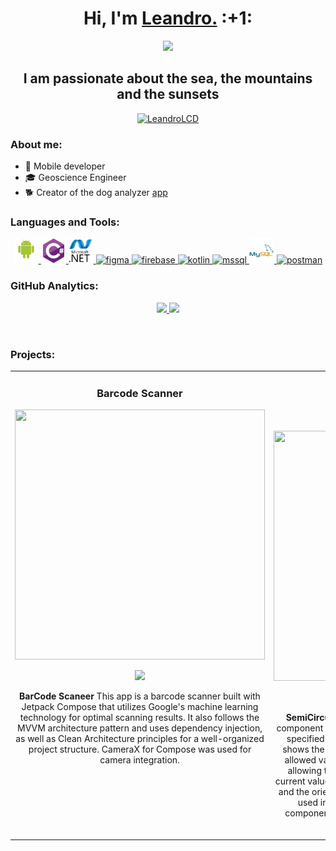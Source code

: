 <div align="center">
<h1 align="center">Hi, I'm <a href="https://www.linkedin.com/in/leandrolcd/">Leandro.</a> :+1:</h1>
</div>
<div align="center">
  <img src="https://i.imgur.com/WYjBEu9.jpg">
  <h2 align="center">I am passionate about the sea, the mountains and the sunsets</h2> 
    
  
</div>

<p align="center"> 
    <a href="https://github.com/ryo-ma/github-profile-trophy">
        <img src="https://github-profile-trophy.vercel.app/?username=LeandroLCD" alt="LeandroLCD" />
    </a> 
</p>

<h3 align="left">About me:</h3> 

- 📲 Mobile developer
- :mortar_board: Geoscience Engineer
- :dog2: Creator of the dog analyzer <a href="https://play.google.com/store/apps/details?id=com.leandrolcd.doganalyzer">app<a/>

  

<h3 align="left">Languages and Tools:</h3>
  
<p align="center"> <a href="https://developer.android.com" target="_blank" rel="noreferrer"> <img src="https://raw.githubusercontent.com/devicons/devicon/master/icons/android/android-original-wordmark.svg" alt="android" width="40" height="40"/> </a> <a href="https://www.w3schools.com/cs/" target="_blank" rel="noreferrer"> <img src="https://raw.githubusercontent.com/devicons/devicon/master/icons/csharp/csharp-original.svg" alt="csharp" width="40" height="40"/> </a> <a href="https://dotnet.microsoft.com/" target="_blank" rel="noreferrer"> <img src="https://raw.githubusercontent.com/devicons/devicon/master/icons/dot-net/dot-net-original-wordmark.svg" alt="dotnet" width="40" height="40"/> </a> <a href="https://www.figma.com/" target="_blank" rel="noreferrer"> <img src="https://www.vectorlogo.zone/logos/figma/figma-icon.svg" alt="figma" width="40" height="40"/> </a> <a href="https://firebase.google.com/" target="_blank" rel="noreferrer"> <img src="https://www.vectorlogo.zone/logos/firebase/firebase-icon.svg" alt="firebase" width="40" height="40"/> </a> <a href="https://kotlinlang.org" target="_blank" rel="noreferrer"> <img src="https://www.vectorlogo.zone/logos/kotlinlang/kotlinlang-icon.svg" alt="kotlin" width="40" height="40"/> </a> <a href="https://www.microsoft.com/en-us/sql-server" target="_blank" rel="noreferrer"> <img src="https://www.svgrepo.com/show/303229/microsoft-sql-server-logo.svg" alt="mssql" width="40" height="40"/> </a> <a href="https://www.mysql.com/" target="_blank" rel="noreferrer"> <img src="https://raw.githubusercontent.com/devicons/devicon/master/icons/mysql/mysql-original-wordmark.svg" alt="mysql" width="40" height="40"/> </a> <a href="https://postman.com" target="_blank" rel="noreferrer"> <img src="https://www.vectorlogo.zone/logos/getpostman/getpostman-icon.svg" alt="postman" width="40" height="40"/> </a> </p>


 <h3 align="left">GitHub Analytics:</h3>
   

<p align="center">
<a href="https://github.com/LeandroLCD">
  <img height="180em" src="https://github-readme-stats-eight-theta.vercel.app/api?username=LeandroLCD&show_icons=true&theme=algolia&include_all_commits=true&count_private=true"/>
  <img height="180em" src="https://github-readme-stats-eight-theta.vercel.app/api/top-langs/?username=LeandroLCD&layout=compact&langs_count=8&theme=algolia"/>
</a>
</p>
  
  <br>
<h3 align="left">Projects:</h3>
<table>
<tr>

<td width="50%" style="vertical-align: top;">

<h3 align="center">Barcode Scanner</h3>
<div align="center">
<a href="https://github.com/LeandroLCD/BarCode_Scanner" target="_blank"><img src="https://i.imgur.com/9cyhGa0.gif" width="400" height="400"></a>

<br>

<p><a href="https://github.com/LeandroLCD/BarCode_Scanner" target="_blank">
<img src="https://img.shields.io/badge/C%C3%93DIGO-350?style=for-the-badge&logo=github&logoColor=white"></a></p>

<p><strong>BarCode Scaneer</strong> This app is a barcode scanner built with Jetpack Compose that utilizes Google's machine learning technology for optimal scanning results. It also follows the MVVM architecture pattern and uses dependency injection, as well as Clean Architecture principles for a well-organized project structure. CameraX for Compose was used for camera integration.
</p>
 </div>
 <br>
</td>

<td width="50%">
<br>
<br>
<h3 align="center">Semi Circular Gauge</h3>
<div align="center">
<a href="https://github.com/LeandroLCD/SemiCircularGauge" target="_blank"><img src="https://i.imgur.com/JqRMRdj.gif" width="400" height="400"></a>

<p><a href="https://github.com/LeandroLCD/SemiCircularGauge" target="_blank">
<img src="https://img.shields.io/badge/C%C3%93DIGO-350?style=for-the-badge&logo=github&logoColor=white"></a></p>

<p><strong> SemiCircularGauge </strong> - is a Jetpack Compose graphical component that allows to display a numerical value within a specified range, using a semicircular gauge meter that shows the current value and the minimum and maximum allowed values. This component is highly customizable, allowing to set the minimum and maximum values, the current value, the colors of the different graphical elements, and the orientation of the value scale. In addition, it can be used in conjunction with other Jetpack Compose components to build dashboards and data visualization applications.</p>
</div>

</td>


</tr>

</table>                                                                            

<br>
